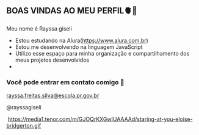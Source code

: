 ## BOAS VINDAS AO MEU PERFIL🫀🌸

Meu nome é Rayssa giseli

- Estou estudando na Alura(https://www.alura.com.br)
- Estou me desenvolvendo na linguagem JavaScript
- Utilizo esse espaço para minha organização e compartilhamento dos meus projetos desenvolvidos
- 
### Você pode entrar em contato comigo 🥰

rayssa.freitas.silva@escola.pr.gov.br

@rayssagiseli

![]()
https://media1.tenor.com/m/GJOQrKXGwIUAAAAd/staring-at-you-eloise-bridgerton.gif
